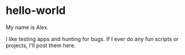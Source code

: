 # hello-world

My name is Alex.

I like testing apps and hunting for bugs. If I ever do any fun scripts or projects, I'll post them here.
